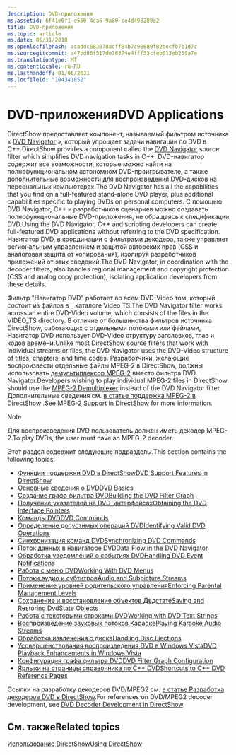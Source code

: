 ```yaml
---
description: DVD-приложения
ms.assetid: 6f41e0f1-e550-4ca6-9a80-ce4d498289e2
title: DVD-приложения
ms.topic: article
ms.date: 05/31/2018
ms.openlocfilehash: acaddc683078acff84b7c90689f82becfb7b1d7c
ms.sourcegitcommit: a47bd86f517de76374e4fff33cfeb613eb259a7e
ms.translationtype: MT
ms.contentlocale: ru-RU
ms.lasthandoff: 01/06/2021
ms.locfileid: "104341852"
---
```

# <a name="dvd-applications"></a><span data-ttu-id="5630a-103">DVD-приложения</span><span class="sxs-lookup"><span data-stu-id="5630a-103">DVD Applications</span></span>

<span data-ttu-id="5630a-104">DirectShow предоставляет компонент, называемый фильтром источника « [DVD Navigator](dvd-navigator-filter.md) », который упрощает задачи навигации по DVD в C++.</span><span class="sxs-lookup"><span data-stu-id="5630a-104">DirectShow provides a component called the [DVD Navigator](dvd-navigator-filter.md) source filter which simplifies DVD navigation tasks in C++.</span></span> <span data-ttu-id="5630a-105">DVD-навигатор содержит все возможности, которые можно найти на полнофункциональном автономном DVD-проигрывателе, а также дополнительные возможности для воспроизведения DVD-дисков на персональных компьютерах.</span><span class="sxs-lookup"><span data-stu-id="5630a-105">The DVD Navigator has all the capabilities that you find on a full-featured stand-alone DVD player, plus additional capabilities specific to playing DVDs on personal computers.</span></span> <span data-ttu-id="5630a-106">С помощью DVD Navigator, C++ и разработчиков сценариев можно создавать полнофункциональные DVD-приложения, не обращаясь к спецификации DVD.</span><span class="sxs-lookup"><span data-stu-id="5630a-106">Using the DVD Navigator, C++ and scripting developers can create full-featured DVD applications without referring to the DVD specification.</span></span> <span data-ttu-id="5630a-107">Навигатор DVD, в координации с фильтрами декодера, также управляет региональным управлением и защитой авторских прав (CSS и аналоговая защита от копирования), изолируя разработчиков приложений от этих сведений.</span><span class="sxs-lookup"><span data-stu-id="5630a-107">The DVD Navigator, in coordination with the decoder filters, also handles regional management and copyright protection (CSS and analog copy protection), isolating application developers from these details.</span></span>

<span data-ttu-id="5630a-108">Фильтр "Навигатор DVD" работает во всем DVD-Video том, который состоит из файлов в \_ каталоге Video TS.</span><span class="sxs-lookup"><span data-stu-id="5630a-108">The DVD Navigator filter works across an entire DVD-Video volume, which consists of the files in the VIDEO\_TS directory.</span></span> <span data-ttu-id="5630a-109">В отличие от большинства фильтров источника DirectShow, работающих с отдельными потоками или файлами, Навигатор DVD использует DVD-Video структуру заголовков, глав и кодов времени.</span><span class="sxs-lookup"><span data-stu-id="5630a-109">Unlike most DirectShow source filters that work with individual streams or files, the DVD Navigator uses the DVD-Video structure of titles, chapters, and time codes.</span></span> <span data-ttu-id="5630a-110">Разработчики, желающие воспроизвести отдельные файлы MPEG-2 в DirectShow, должны использовать [демультиплексор MPEG-2](mpeg-2-demultiplexer.md) вместо фильтра DVD Navigator.</span><span class="sxs-lookup"><span data-stu-id="5630a-110">Developers wishing to play individual MPEG-2 files in DirectShow should use the [MPEG-2 Demultiplexer](mpeg-2-demultiplexer.md) instead of the DVD Navigator filter.</span></span> <span data-ttu-id="5630a-111">Дополнительные сведения см. [в статье поддержка MPEG-2 в DirectShow](mpeg-2-support-in-directshow.md) .</span><span class="sxs-lookup"><span data-stu-id="5630a-111">See [MPEG-2 Support in DirectShow](mpeg-2-support-in-directshow.md) for more information.</span></span>

> [!Note]  
> <span data-ttu-id="5630a-112">Для воспроизведения DVD пользователь должен иметь декодер MPEG-2.</span><span class="sxs-lookup"><span data-stu-id="5630a-112">To play DVDs, the user must have an MPEG-2 decoder.</span></span>

 

<span data-ttu-id="5630a-113">Этот раздел содержит следующие подразделы.</span><span class="sxs-lookup"><span data-stu-id="5630a-113">This section contains the following topics.</span></span>

-   [<span data-ttu-id="5630a-114">Функции поддержки DVD в DirectShow</span><span class="sxs-lookup"><span data-stu-id="5630a-114">DVD Support Features in DirectShow</span></span>](dvd-support-features-in-directshow.md)
-   [<span data-ttu-id="5630a-115">Основные сведения о DVD</span><span class="sxs-lookup"><span data-stu-id="5630a-115">DVD Basics</span></span>](dvd-basics.md)
-   [<span data-ttu-id="5630a-116">Создание графа фильтра DVD</span><span class="sxs-lookup"><span data-stu-id="5630a-116">Building the DVD Filter Graph</span></span>](building-the-dvd-filter-graph.md)
-   [<span data-ttu-id="5630a-117">Получение указателей на DVD-интерфейсах</span><span class="sxs-lookup"><span data-stu-id="5630a-117">Obtaining the DVD Interface Pointers</span></span>](obtaining-the-dvd-interface-pointers.md)
-   [<span data-ttu-id="5630a-118">Команды DVD</span><span class="sxs-lookup"><span data-stu-id="5630a-118">DVD Commands</span></span>](dvd-commands.md)
-   [<span data-ttu-id="5630a-119">Определение допустимых операций DVD</span><span class="sxs-lookup"><span data-stu-id="5630a-119">Identifying Valid DVD Operations</span></span>](identifying-valid-dvd-operations.md)
-   [<span data-ttu-id="5630a-120">Синхронизация команд DVD</span><span class="sxs-lookup"><span data-stu-id="5630a-120">Synchronizing DVD Commands</span></span>](synchronizing-dvd-commands.md)
-   [<span data-ttu-id="5630a-121">Поток данных в навигаторе DVD</span><span class="sxs-lookup"><span data-stu-id="5630a-121">Data Flow in the DVD Navigator</span></span>](data-flow-in-the-dvd-navigator.md)
-   [<span data-ttu-id="5630a-122">Обработка уведомлений о событиях DVD</span><span class="sxs-lookup"><span data-stu-id="5630a-122">Handling DVD Event Notifications</span></span>](handling-dvd-event-notifications.md)
-   [<span data-ttu-id="5630a-123">Работа с меню DVD</span><span class="sxs-lookup"><span data-stu-id="5630a-123">Working With DVD Menus</span></span>](working-with-dvd-menus.md)
-   [<span data-ttu-id="5630a-124">Потоки аудио и субтитров</span><span class="sxs-lookup"><span data-stu-id="5630a-124">Audio and Subpicture Streams</span></span>](audio-and-subpicture-streams.md)
-   [<span data-ttu-id="5630a-125">Применение уровней родительского управления</span><span class="sxs-lookup"><span data-stu-id="5630a-125">Enforcing Parental Management Levels</span></span>](enforcing-parental-management-levels.md)
-   [<span data-ttu-id="5630a-126">Сохранение и восстановление объектов Двдстате</span><span class="sxs-lookup"><span data-stu-id="5630a-126">Saving and Restoring DvdState Objects</span></span>](saving-and-restoring-dvdstate-objects.md)
-   [<span data-ttu-id="5630a-127">Работа с текстовыми строками DVD</span><span class="sxs-lookup"><span data-stu-id="5630a-127">Working with DVD Text Strings</span></span>](working-with-dvd-text-strings.md)
-   [<span data-ttu-id="5630a-128">Воспроизведение звуковых потоков Караоке</span><span class="sxs-lookup"><span data-stu-id="5630a-128">Playing Karaoke Audio Streams</span></span>](playing-karaoke-audio-streams.md)
-   [<span data-ttu-id="5630a-129">Обработка извлечения с диска</span><span class="sxs-lookup"><span data-stu-id="5630a-129">Handling Disc Ejections</span></span>](handling-disc-ejections.md)
-   [<span data-ttu-id="5630a-130">Усовершенствования воспроизведения DVD в Windows Vista</span><span class="sxs-lookup"><span data-stu-id="5630a-130">DVD Playback Enhancements in Windows Vista</span></span>](dvd-playback-enhancements-in-windows-vista.md)
-   [<span data-ttu-id="5630a-131">Конфигурация графа фильтра DVD</span><span class="sxs-lookup"><span data-stu-id="5630a-131">DVD Filter Graph Configuration</span></span>](dvd-filter-graph-configuration.md)
-   [<span data-ttu-id="5630a-132">Ярлыки на страницы справочника по C++ DVD</span><span class="sxs-lookup"><span data-stu-id="5630a-132">Shortcuts to C++ DVD Reference Pages</span></span>](shortcuts-to-c-dvd-reference-pages.md)

<span data-ttu-id="5630a-133">Ссылки на разработку декодеров DVD/MPEG2 см. [в статье Разработка декодеров DVD в DirectShow](dvd-decoder-development-in-directshow.md).</span><span class="sxs-lookup"><span data-stu-id="5630a-133">For references on DVD/MPEG2 decoder development, see [DVD Decoder Development in DirectShow](dvd-decoder-development-in-directshow.md).</span></span>

## <a name="related-topics"></a><span data-ttu-id="5630a-134">См. также</span><span class="sxs-lookup"><span data-stu-id="5630a-134">Related topics</span></span>

<dl> <dt>

[<span data-ttu-id="5630a-135">Использование DirectShow</span><span class="sxs-lookup"><span data-stu-id="5630a-135">Using DirectShow</span></span>](using-directshow.md)
</dt> </dl>

 

 



